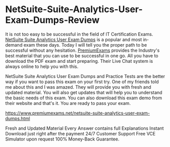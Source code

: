 # NetSuite-Suite-Analytics-User-Exam-Dumps-Review

It is not too easy to be successful in the field of IT Certification Exams. [NetSuite Suite Analytics User Exam Dumps](https://www.premiumexams.net/netsuite-suite-analytics-user-exam-dumps.html) is a popular and most in-demand exam these days. Today I will tell you the proper path to be successful without any hesitation. [PremiumExams](https://www.premiumexams.net/netsuite-suite-analytics-user-exam-dumps.html) provides the Industry's best material that you can use to be successful in one go. All you have to download the PDF exam and start preparing. Their Live Chat system is always online to help you with this.

NetSuite Suite Analytics User Exam Dumps and Practice Tests are the better way if you want to pass this exam on your first try. One of my friends told me about this and I was amazed. They will provide you with fresh and updated material. You will also get updates that will help you to understand the basic needs of this exam. You can also download this exam demo from their website and that's it. You are ready to pass your exam.

<https://www.premiumexams.net/netsuite-suite-analytics-user-exam-dumps.html>

Fresh and Updated Material
Every Answer contains full Explanations
Instant Download just right after the payment
24/7 Customer Support
Free VCE Simulator upon request
100% Money-Back Guarantee.
